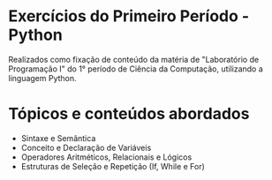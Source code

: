 
# Exercícios do Primeiro Período - Python

Realizados como fixação de conteúdo da matéria de "Laboratório de Programação I" do 1° período de Ciência da Computação, utilizando a linguagem Python.

# Tópicos e conteúdos abordados

- Sintaxe e Semântica
- Conceito e Declaração de Variáveis
- Operadores Aritméticos, Relacionais e Lógicos
- Estruturas de Seleção e Repetição (If, While e For)
